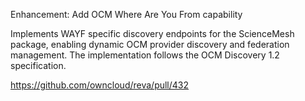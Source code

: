 Enhancement: Add OCM Where Are You From capability

Implements WAYF specific discovery endpoints for the ScienceMesh package, 
enabling dynamic OCM provider discovery and federation management. 
The implementation follows the OCM Discovery 1.2 specification.

https://github.com/owncloud/reva/pull/432
